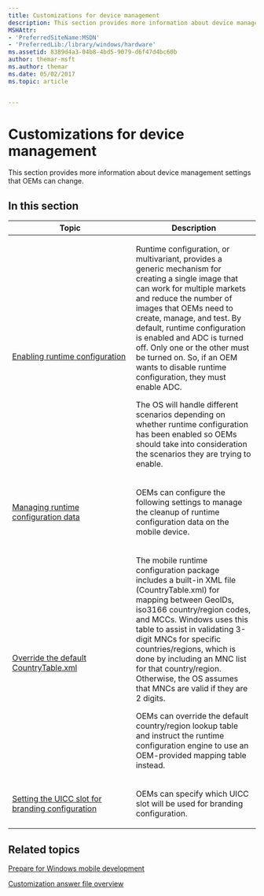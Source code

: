 ```yaml
---
title: Customizations for device management
description: This section provides more information about device management settings that OEMs can change.
MSHAttr:
- 'PreferredSiteName:MSDN'
- 'PreferredLib:/library/windows/hardware'
ms.assetid: 8389d4a3-04b8-4bd5-9079-d6f47d4bc60b
author: themar-msft
ms.author: themar
ms.date: 05/02/2017
ms.topic: article


---
```


# Customizations for device management


This section provides more information about device management settings that OEMs can change.

## In this section


<table>
<colgroup>
<col width="50%" />
<col width="50%" />
</colgroup>
<thead>
<tr class="header">
<th>Topic</th>
<th>Description</th>
</tr>
</thead>
<tbody>
<tr class="odd">
<td><p><a href="enabling-runtime-configuration.md" data-raw-source="[Enabling runtime configuration](enabling-runtime-configuration.md)">Enabling runtime configuration</a></p></td>
<td><p>Runtime configuration, or multivariant, provides a generic mechanism for creating a single image that can work for multiple markets and reduce the number of images that OEMs need to create, manage, and test. By default, runtime configuration is enabled and ADC is turned off. Only one or the other must be turned on. So, if an OEM wants to disable runtime configuration, they must enable ADC.</p>
<p>The OS will handle different scenarios depending on whether runtime configuration has been enabled so OEMs should take into consideration the scenarios they are trying to enable.</p></td>
</tr>
<tr class="even">
<td><p><a href="managing-runtime-configuration-data.md" data-raw-source="[Managing runtime configuration data](managing-runtime-configuration-data.md)">Managing runtime configuration data</a></p></td>
<td><p>OEMs can configure the following settings to manage the cleanup of runtime configuration data on the mobile device.</p></td>
</tr>
<tr class="odd">
<td><p><a href="override-the-default-countrytablexml.md" data-raw-source="[Override the default CountryTable.xml](override-the-default-countrytablexml.md)">Override the default CountryTable.xml</a></p></td>
<td><p>The mobile runtime configuration package includes a built-in XML file (CountryTable.xml) for mapping between GeoIDs, iso3166 country/region codes, and MCCs. Windows uses this table to assist in validating 3-digit MNCs for specific countries/regions, which is done by including an MNC list for that country/region. Otherwise, the OS assumes that MNCs are valid if they are 2 digits.</p>
<p>OEMs can override the default country/region lookup table and instruct the runtime configuration engine to use an OEM-provided mapping table instead.</p></td>
</tr>
<tr class="even">
<td><p><a href="setting-the-uicc-slot-for-branding-configuration.md" data-raw-source="[Setting the UICC slot for branding configuration](setting-the-uicc-slot-for-branding-configuration.md)">Setting the UICC slot for branding configuration</a></p></td>
<td><p>OEMs can specify which UICC slot will be used for branding configuration.</p></td>
</tr>
</tbody>
</table>

## Related topics

[Prepare for Windows mobile development](https://docs.microsoft.com/en-us/windows-hardware/manufacture/mobile/preparing-for-windows-mobile-development)

[Customization answer file overview](https://docs.microsoft.com/en-us/windows-hardware/customize/mobile/mcsf/customization-answer-file)
